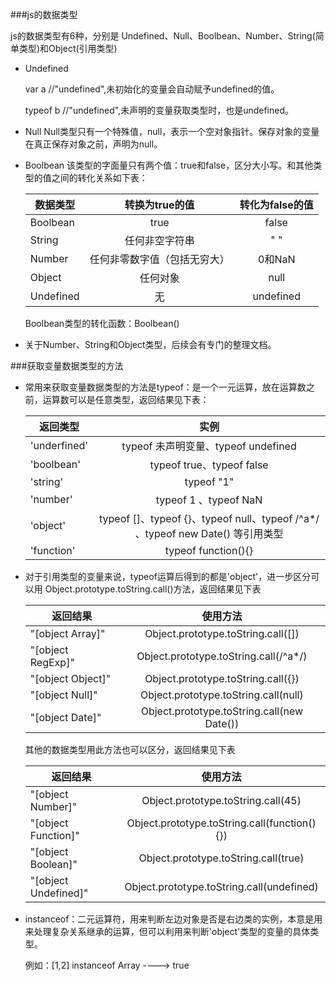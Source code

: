 
###js的数据类型

js的数据类型有6种，分别是 Undefined、Null、Boolbean、Number、String(简单类型)和Object(引用类型)

* Undefined

  var a               //"undefined",未初始化的变量会自动赋予undefined的值。

  typeof b            //"undefined",未声明的变量获取类型时，也是undefined。
* Null
Null类型只有一个特殊值，null，表示一个空对象指针。保存对象的变量在真正保存对象之前，声明为null。
* Boolbean
  该类型的字面量只有两个值：true和false，区分大小写。和其他类型的值之间的转化关系如下表：

  | 数据类型       | 转换为true的值                 | 转化为false的值    |
  | ---------------|:------------------------------:|:------------------:|
  | Boolbean       | true                           | false              |
  | String         | 任何非空字符串                 | " "                |
  | Number         | 任何非零数字值（包括无穷大）   | 0和NaN             |
  | Object         | 任何对象                       | null               |
  | Undefined      | 无                             | undefined          | 
  Boolbean类型的转化函数：Boolbean()
* 关于Number、String和Object类型，后续会有专门的整理文档。

###获取变量数据类型的方法

* 常用来获取变量数据类型的方法是typeof：是一个一元运算，放在运算数之前，运算数可以是任意类型，返回结果见下表：

  | 返回类型       | 实例                                                                          |
  | ---------------|:-----------------------------------------------------------------------------:|
  | 'underfined'   | typeof 未声明变量、typeof undefined                                           |
  | 'boolbean'     | typeof true、typeof false                                                     |
  | 'string'       | typeof "1"                                                                    |
  | 'number'       | typeof 1 、typeof NaN                                                         |
  | 'object'       | typeof []、typeof {}、typeof null、typeof /^a*/ 、typeof new Date() 等引用类型| 
  | 'function'     | typeof function(){}                                                           |
* 对于引用类型的变量来说，typeof运算后得到的都是'object'，进一步区分可以用 Object.prototype.toString.call()方法，返回结果见下表

  | 返回结果           | 使用方法                                         |
  | -------------------|:------------------------------------------------:|
  | "[object Array]"   | Object.prototype.toString.call([])               |
  | "[object RegExp]"  | Object.prototype.toString.call(/^a*/)            |
  | "[object Object]"  | Object.prototype.toString.call({})               |
  | "[object Null]"    | Object.prototype.toString.call(null)             |
  | "[object Date]"    | Object.prototype.toString.call(new Date())       | 

  其他的数据类型用此方法也可以区分，返回结果见下表

  | 返回结果            | 使用方法                                         |
  | --------------------|:------------------------------------------------:|
  | "[object Number]"   | Object.prototype.toString.call(45)               |
  | "[object Function]" | Object.prototype.toString.call(function(){})     |
  | "[object Boolean]"  | Object.prototype.toString.call(true)             |
  | "[object Undefined]"| Object.prototype.toString.call(undefined)        |
* instanceof：二元运算符，用来判断左边对象是否是右边类的实例，本意是用来处理复杂关系继承的运算，但可以利用来判断'object'类型的变量的具体类型。

   例如：[1,2] instanceof Array  ----> true



